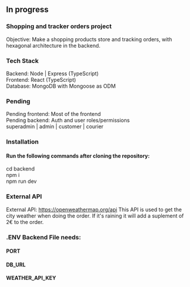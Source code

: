 ## In progress
### Shopping and tracker orders project
Objective: Make a shopping products store and tracking orders, with hexagonal architecture in the backend.   

### Tech Stack
Backend: Node | Express (TypeScript)   
Frontend: React (TypeScript)   
Database: MongoDB with Mongoose as ODM

### Pending
Pending frontend: Most of the frontend   
Pending backend: Auth and user roles/permissions   
superadmin | admin | customer | courier


### Installation
#### Run the following commands after cloning the repository:
cd backend   
npm i   
npm run dev



### External API
External API: https://openweathermap.org/api This API is used to get the city weather when doing the order. If it's raining it will add a suplement of 2€ to the order.   

### .ENV Backend File needs:
#### PORT
#### DB_URL
#### WEATHER_API_KEY
